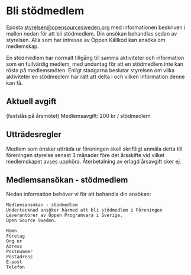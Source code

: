 # Bli stödmedlem
Eposta styrelsen@opensourcesweden.org med informationen beskriven i mallen nedan för att bli stödmedlem. Din ansökan behandlas sedan av styrelsen. Alla som har intresse av Öppen Källkod kan ansöka om medlemskap.

En stödmedlem har normalt tillgång till samma aktiviteter och information som en fullvärdig medlem, med undantag för att en stödmedlem inte kan rösta på medlemsmöten. Enligt stadgarna beslutar styrelsen om vilka aktiviteter en stödmedlem har rätt att delta i och vilken information denne kan få.

## Aktuell avgift
(fastslås på årsmötet)
Medlemsavgift: 200 kr / stödmedlem

## Utträdesregler
Medlem som önskar utträda ur föreningen skall skriftligt anmäla detta till föreningen styrelse senast 3 månader före det årsskifte vid vilket medlemskapet avses upphöra. Återbetalning av erlagd årsavgift sker ej.
	
## Medlemsansökan - stödmedlem
Nedan information behöver vi för att behandla din ansökan:

```
Medlemsansökan - stödmedlem
Undertecknad ansöker härmed att bli stödmedlem i Föreningen Leverantörer av Öppen Programvara i Sverige,
Open Source Sweden.

Namn	
Företag	
Org nr	
Adress	
Postnummer	
Postadress	
E-post	
Telefon	
```
